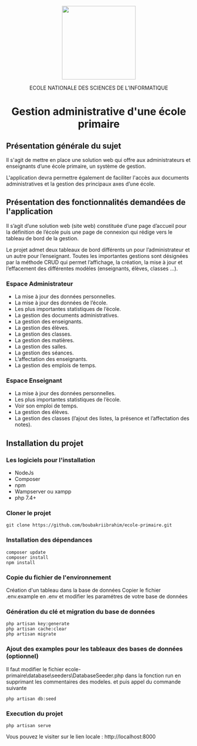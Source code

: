 <p align="center"><a href="http://www.ensi-uma.tn/" target="_blank"><img src="https://i.postimg.cc/vZDn07KQ/ensi2.png" width="200"></a></p>

<p align="center">
ECOLE NATIONALE DES SCIENCES DE L’INFORMATIQUE
</p>
<h1 align="center">
    Gestion administrative d'une école primaire
</h1>


## Présentation générale du sujet
Il s'agit de mettre en place une solution web qui offre aux administrateurs et enseignants d’une école primaire, un système de gestion. 
   
L'application devra permettre également de faciliter l'accès aux documents administratives et la gestion des principaux axes d’une école.


## Présentation des fonctionnalités demandées de l'application
Il s’agit d’une solution web (site web) constituée d’une page d’accueil pour la définition de l’école puis une page de connexion qui rédige vers le tableau de bord de la gestion.

Le projet admet deux tableaux de bord différents un pour l’administrateur et un autre pour l’enseignant. Toutes les importantes gestions sont désignées par la méthode CRUD qui permet l’affichage, la création, la mise à jour et l’effacement des différentes modèles (enseignants, élèves, classes …). 

### Espace Administrateur
-	La mise à jour des données personnelles.
-	La mise à jour des données de l’école.
-	Les plus importantes statistiques de l’école.
-	La gestion des documents administratives.
-	La gestion des enseignants.
-	La gestion des élèves.
-	La gestion des classes.
-	La gestion des matières.
-	La gestion des salles.
-	La gestion des séances.
-	L’affectation des enseignants.
-	La gestion des emplois de temps.

### Espace Enseignant

-	La mise à jour des données personnelles.
-	Les plus importantes statistiques de l’école.
-	Voir son emploi de temps.
-	La gestion des élèves.
-	La gestion des classes (l’ajout des listes, la présence et l’affectation des notes).


## Installation du projet

### Les logiciels pour l'installation

- NodeJs
- Composer
- npm
- Wampserver ou xampp
- php 7.4+

### Cloner le projet
```
git clone https://github.com/boubakriibrahim/ecole-primaire.git
```

### Installation des dépendances

```
composer update
composer install
npm install
```
### Copie du fichier de l'environnement

Création d'un tableau dans la base de données
Copier le fichier .env.example en .env et modifier les paramétres de votre base de données


### Génération du clé et migration du base de données

```
php artisan key:generate  
php artisan cache:clear
php artisan migrate
```


### Ajout des examples pour les tableaux des bases de données (optionnel)

Il faut modifier le fichier ecole-primaire\database\seeders\DatabaseSeeder.php dans la fonction run en supprimant les commentaires des modeles.
et puis appel du commande suivante

```
php artisan db:seed
```

### Execution du projet

```
php artisan serve
```

Vous pouvez le visiter sur le lien locale : http://localhost:8000


